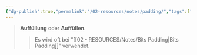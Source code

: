```yaml
---
{"dg-publish":true,"permalink":"/02-resources/notes/padding/","tags":["mathe/binärzahlen","sicherheit/it-sicherheit","sicherheit/kryptografie"],"noteIcon":"","updated":"2025-09-27T01:32:44.000+02:00"}
---
```


>**Auffüllung** oder **Auffüllen**.
>>Es wird oft bei "[[02 - RESOURCES/Notes/Bits Padding\|Bits Padding]]" verwendet.